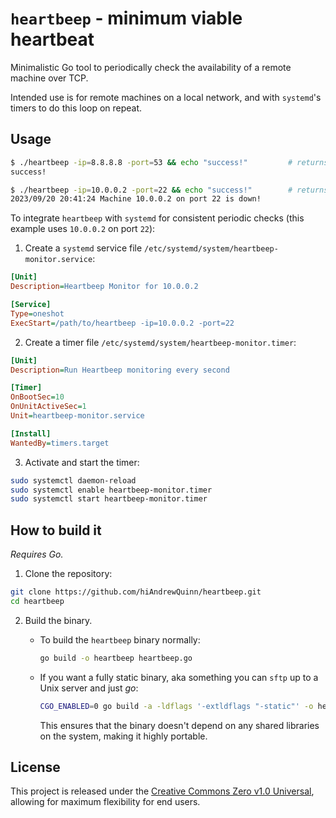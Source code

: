 # `heartbeep` - minimum viable heartbeat

Minimalistic Go tool to periodically check the availability of a remote machine over TCP.

Intended use is for remote machines on a local network, and with `systemd`'s timers to do this loop on repeat.

## Usage

```bash
$ ./heartbeep -ip=8.8.8.8 -port=53 && echo "success!"         # returns status code 0 silently on success.
success!

$ ./heartbeep -ip=10.0.0.2 -port=22 && echo "success!"        # returns status code 1. no success.
2023/09/20 20:41:24 Machine 10.0.0.2 on port 22 is down!
```

To integrate `heartbeep` with `systemd` for consistent periodic checks (this example uses `10.0.0.2` on port `22`):

1. Create a `systemd` service file `/etc/systemd/system/heartbeep-monitor.service`:

```ini
[Unit]
Description=Heartbeep Monitor for 10.0.0.2

[Service]
Type=oneshot
ExecStart=/path/to/heartbeep -ip=10.0.0.2 -port=22
```

2. Create a timer file `/etc/systemd/system/heartbeep-monitor.timer`:

```ini
[Unit]
Description=Run Heartbeep monitoring every second

[Timer]
OnBootSec=10
OnUnitActiveSec=1
Unit=heartbeep-monitor.service

[Install]
WantedBy=timers.target
```

3. Activate and start the timer:

```bash
sudo systemctl daemon-reload
sudo systemctl enable heartbeep-monitor.timer
sudo systemctl start heartbeep-monitor.timer
```

## How to build it

_Requires Go._

1. Clone the repository:

```bash
git clone https://github.com/hiAndrewQuinn/heartbeep.git
cd heartbeep
```

2. Build the binary.

   - To build the `heartbeep` binary normally:

     ```bash
     go build -o heartbeep heartbeep.go
     ```

   - If you want a fully static binary, aka something you can `sftp` up to a Unix server and just _go_:

     ```bash
     CGO_ENABLED=0 go build -a -ldflags '-extldflags "-static"' -o heartbeep heartbeep.go
     ```

     This ensures that the binary doesn't depend on any shared libraries on the system, making it highly portable.

## License

This project is released under the [Creative Commons Zero v1.0 Universal](https://creativecommons.org/publicdomain/zero/1.0/), allowing for maximum flexibility for end users.
